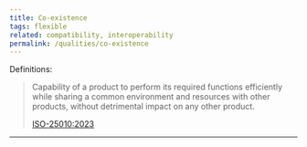 ```yaml
---
title: Co-existence
tags: flexible
related: compatibility, interoperability
permalink: /qualities/co-existence
---
```




Definitions:

>Capability of a product to perform its required functions efficiently while sharing a common environment and resources with other products, without detrimental impact on any other product.
> 
>[ISO-25010:2023](/references/#iso-25010-2023)

<hr class="with-no-margin"/>


